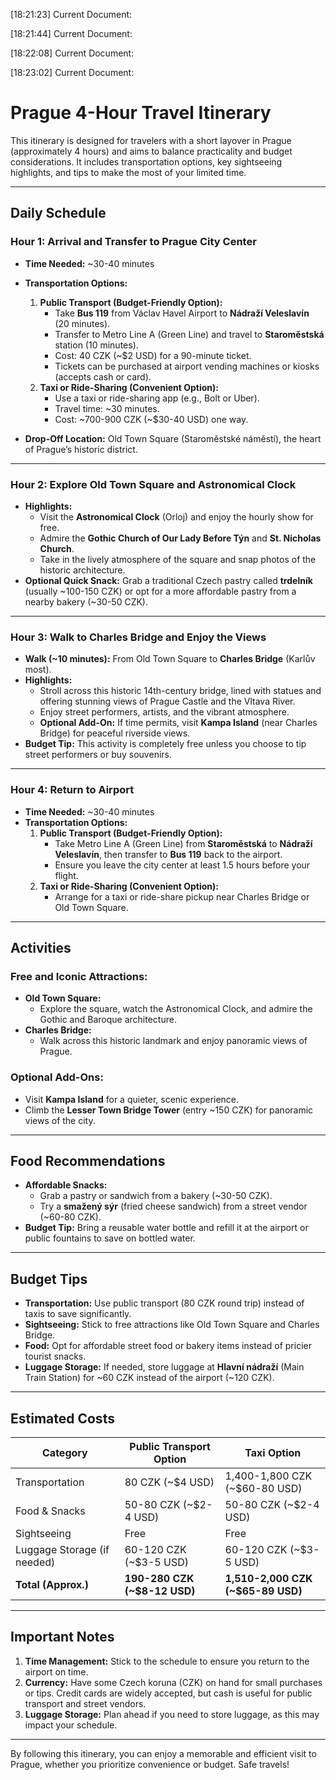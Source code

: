 [18:21:23] Current Document:


[18:21:44] Current Document:


[18:22:08] Current Document:


[18:23:02] Current Document:
# **Prague 4-Hour Travel Itinerary**

This itinerary is designed for travelers with a short layover in Prague (approximately 4 hours) and aims to balance practicality and budget considerations. It includes transportation options, key sightseeing highlights, and tips to make the most of your limited time.

---

## **Daily Schedule**

### **Hour 1: Arrival and Transfer to Prague City Center**
- **Time Needed:** ~30-40 minutes
- **Transportation Options:**
  1. **Public Transport (Budget-Friendly Option):**
     - Take **Bus 119** from Václav Havel Airport to **Nádraží Veleslavín** (20 minutes).
     - Transfer to Metro Line A (Green Line) and travel to **Staroměstská** station (10 minutes).
     - Cost: 40 CZK (~$2 USD) for a 90-minute ticket.
     - Tickets can be purchased at airport vending machines or kiosks (accepts cash or card).
  2. **Taxi or Ride-Sharing (Convenient Option):**
     - Use a taxi or ride-sharing app (e.g., Bolt or Uber).
     - Travel time: ~30 minutes.
     - Cost: ~700-900 CZK (~$30-40 USD) one way.

- **Drop-Off Location:** Old Town Square (Staroměstské náměstí), the heart of Prague’s historic district.

---

### **Hour 2: Explore Old Town Square and Astronomical Clock**
- **Highlights:**
  - Visit the **Astronomical Clock** (Orloj) and enjoy the hourly show for free.
  - Admire the **Gothic Church of Our Lady Before Týn** and **St. Nicholas Church**.
  - Take in the lively atmosphere of the square and snap photos of the historic architecture.
- **Optional Quick Snack:** Grab a traditional Czech pastry called **trdelník** (usually ~100-150 CZK) or opt for a more affordable pastry from a nearby bakery (~30-50 CZK).

---

### **Hour 3: Walk to Charles Bridge and Enjoy the Views**
- **Walk (~10 minutes):** From Old Town Square to **Charles Bridge** (Karlův most).
- **Highlights:**
  - Stroll across this historic 14th-century bridge, lined with statues and offering stunning views of Prague Castle and the Vltava River.
  - Enjoy street performers, artists, and the vibrant atmosphere.
  - **Optional Add-On:** If time permits, visit **Kampa Island** (near Charles Bridge) for peaceful riverside views.
- **Budget Tip:** This activity is completely free unless you choose to tip street performers or buy souvenirs.

---

### **Hour 4: Return to Airport**
- **Time Needed:** ~30-40 minutes
- **Transportation Options:**
  1. **Public Transport (Budget-Friendly Option):**
     - Take Metro Line A (Green Line) from **Staroměstská** to **Nádraží Veleslavín**, then transfer to **Bus 119** back to the airport.
     - Ensure you leave the city center at least 1.5 hours before your flight.
  2. **Taxi or Ride-Sharing (Convenient Option):**
     - Arrange for a taxi or ride-share pickup near Charles Bridge or Old Town Square.

---

## **Activities**

### **Free and Iconic Attractions:**
- **Old Town Square:**
  - Explore the square, watch the Astronomical Clock, and admire the Gothic and Baroque architecture.
- **Charles Bridge:**
  - Walk across this historic landmark and enjoy panoramic views of Prague.

### **Optional Add-Ons:**
- Visit **Kampa Island** for a quieter, scenic experience.
- Climb the **Lesser Town Bridge Tower** (entry ~150 CZK) for panoramic views of the city.

---

## **Food Recommendations**

- **Affordable Snacks:**
  - Grab a pastry or sandwich from a bakery (~30-50 CZK).
  - Try a **smažený sýr** (fried cheese sandwich) from a street vendor (~60-80 CZK).
- **Budget Tip:** Bring a reusable water bottle and refill it at the airport or public fountains to save on bottled water.

---

## **Budget Tips**

- **Transportation:** Use public transport (80 CZK round trip) instead of taxis to save significantly.
- **Sightseeing:** Stick to free attractions like Old Town Square and Charles Bridge.
- **Food:** Opt for affordable street food or bakery items instead of pricier tourist snacks.
- **Luggage Storage:** If needed, store luggage at **Hlavní nádraží** (Main Train Station) for ~60 CZK instead of the airport (~120 CZK).

---

## **Estimated Costs**

| **Category**          | **Public Transport Option** | **Taxi Option**         |
|------------------------|-----------------------------|-------------------------|
| Transportation         | 80 CZK (~$4 USD)           | 1,400-1,800 CZK (~$60-80 USD) |
| Food & Snacks          | 50-80 CZK (~$2-4 USD)      | 50-80 CZK (~$2-4 USD)   |
| Sightseeing            | Free                       | Free                    |
| Luggage Storage (if needed) | 60-120 CZK (~$3-5 USD) | 60-120 CZK (~$3-5 USD)  |
| **Total (Approx.)**    | **190-280 CZK (~$8-12 USD)** | **1,510-2,000 CZK (~$65-89 USD)** |

---

## **Important Notes**
1. **Time Management:** Stick to the schedule to ensure you return to the airport on time.
2. **Currency:** Have some Czech koruna (CZK) on hand for small purchases or tips. Credit cards are widely accepted, but cash is useful for public transport and street vendors.
3. **Luggage Storage:** Plan ahead if you need to store luggage, as this may impact your schedule.

---

By following this itinerary, you can enjoy a memorable and efficient visit to Prague, whether you prioritize convenience or budget. Safe travels!

